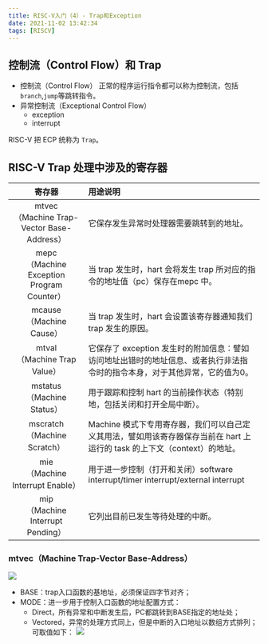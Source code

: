 ```yaml
---
title: RISC-V入门（4）- Trap和Exception
date: 2021-11-02 13:42:34
tags: [RISCV]
---
```

## 控制流（Control Flow）和 Trap

- 控制流（Control Flow）
  正常的程序运行指令都可以称为控制流，包括 `branch`,`jump`等跳转指令。
- 异常控制流（Exceptional Control Flow）
  - exception
  - interrupt

RISC-V 把 ECP 统称为 `Trap`。

## RISC-V Trap 处理中涉及的寄存器

| 寄存器 |用途说明 |
| :----: |:---- |
| mtvec <br> （Machine Trap-Vector Base-Address） |它保存发生异常时处理器需要跳转到的地址。 |
| mepc <br> （Machine Exception Program Counter）|当 trap 发生时，hart 会将发生 trap 所对应的指令的地址值（pc）保存在mepc 中。|
| mcause <br> （Machine Cause） |当 trap 发生时，hart 会设置该寄存器通知我们 trap 发生的原因。 |
| mtval <br> （Machine Trap Value）|它保存了 exception 发生时的附加信息：譬如访问地址出错时的地址信息、或者执行非法指令时的指令本身，对于其他异常，它的值为0。|
| mstatus <br> （Machine Status） | 用于跟踪和控制 hart 的当前操作状态（特别地，包括关闭和打开全局中断）。 |
| mscratch <br> （Machine Scratch）|Machine 模式下专用寄存器，我们可以自己定义其用法，譬如用该寄存器保存当前在 hart 上运行的 task 的上下文（context）的地址。|
| mie <br> （Machine Interrupt Enable） |用于进一步控制（打开和关闭）software interrupt/timer interrupt/external interrupt |
| mip <br> （Machine Interrupt Pending）|它列出目前已发生等待处理的中断。|

### mtvec（Machine Trap-Vector Base-Address）

![](https://gitee.com/dominic_z/markdown_picbed/raw/master/img/20220104173734.png)

- BASE：trap入口函数的基地址，必须保证四字节对齐；
- MODE：进一步用于控制入口函数的地址配置方式：
  - Direct，所有异常和中断发生后，PC都跳转到BASE指定的地址处；
  - Vectored，异常的处理方式同上，但是中断的入口地址以数组方式排列；
可取值如下：
![](https://gitee.com/dominic_z/markdown_picbed/raw/master/img/20220104174219.png)